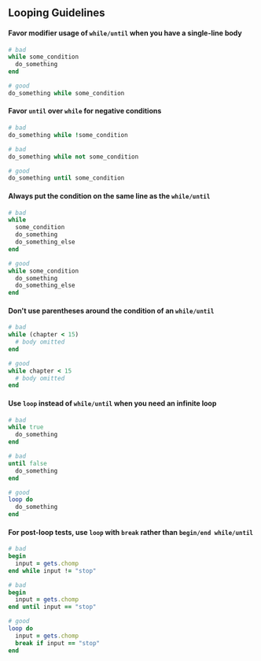 ## Looping Guidelines

#### Favor modifier usage of `while/until` when you have a single-line body

```ruby
# bad
while some_condition
  do_something
end

# good
do_something while some_condition
```

#### Favor `until` over `while` for negative conditions

```ruby
# bad
do_something while !some_condition

# bad
do_something while not some_condition

# good
do_something until some_condition
```

#### Always put the condition on the same line as the `while/until`

```ruby
# bad
while
  some_condition
  do_something
  do_something_else
end

# good
while some_condition
  do_something
  do_something_else
end
```

#### Don't use parentheses around the condition of an `while/until`

```ruby
# bad
while (chapter < 15)
  # body omitted
end

# good
while chapter < 15
  # body omitted
end
```

#### Use `loop` instead of `while/until` when you need an infinite loop

```ruby
# bad
while true
  do_something
end

# bad
until false
  do_something
end

# good
loop do
  do_something
end
```

#### For post-loop tests, use `loop` with `break` rather than `begin/end while/until`

```ruby
# bad
begin
  input = gets.chomp
end while input != "stop"

# bad
begin
  input = gets.chomp
end until input == "stop"

# good
loop do
  input = gets.chomp
  break if input == "stop"
end
```
